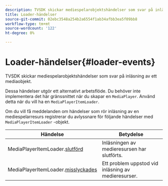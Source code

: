 ```yaml
---
description: TVSDK skickar mediespelarobjektshändelser som svar på inläsning av ett mediaobjekt.
title: Loader-händelser
source-git-commit: 02ebc3548a254b2a6554f1ab34afbb3ea5f09bb8
workflow-type: tm+mt
source-wordcount: '122'
ht-degree: 0%

---
```


# Loader-händelser{#loader-events}

TVSDK skickar mediespelarobjektshändelser som svar på inläsning av ett mediaobjekt.

Dessa händelser utgör ett alternativt arbetsflöde. Du behöver inte implementera det här gränssnittet när du skapar en `MediaPlayer`. Använd detta när du vill ha en `MediaPlayerItemLoader`.

Om du vill få meddelanden om händelser som rör inläsning av en mediespelarresurs registrerar du avlyssnare för följande händelser med `MediaPlayerItemLoader` -objekt.

| Händelse | Betydelse |
|---|---|
| MediaPlayerItemLoader.[slutförd](https://help.adobe.com/en_US/primetime/api/psdk/asdoc-dhls_1.4/com/adobe/mediacore/MediaPlayerItemLoader.html#event:completed) | Inläsningen av medieresursen har slutförts. |
| MediaPlayerItemLoader.[misslyckades](https://help.adobe.com/en_US/primetime/api/psdk/asdoc-dhls_1.4/com/adobe/mediacore/MediaPlayerItemLoader.html#event:failed) | Ett problem uppstod vid inläsning av medieresurser. |

